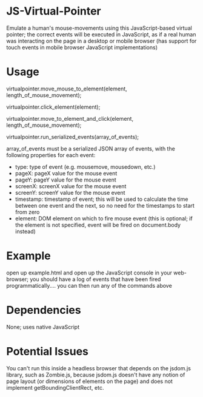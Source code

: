 JS-Virtual-Pointer
==================

Emulate a human's mouse-movements using this JavaScript-based virtual pointer; the correct events will be executed in JavaScript, as if a real human was interacting on the page in a desktop or mobile browser (has support for touch events in mobile browser JavaScript implementations)

Usage
==================

virtualpointer.move_mouse_to_element(element, length_of_mouse_movement);

virtualpointer.click_element(element);

virtualpointer.move_to_element_and_click(element, length_of_mouse_movement);

virtualpointer.run_serialized_events(array_of_events);

array_of_events must be a serialized JSON array of events, with the following properties for each event:
- type: type of event (e.g. mousemove, mousedown, etc.)
- pageX: pageX value for the mouse event
- pageY: pageY value for the mouse event
- screenX: screenX value for the mouse event
- screenY: screenY value for the mouse event
- timestamp: timestamp of event; this will be used to calculate the time between one event and the next, so no need for the timestamps to start from zero
- element: DOM element on which to fire mouse event (this is optional; if the element is not specified, event will be fired on document.body instead)

Example
==================
open up example.html and open up the JavaScript console in your web-browser; you should have a log of events that have been fired programmatically.... you can then run any of the commands above


Dependencies
==================
None; uses native JavaScript

Potential Issues
==================
You can't run this inside a headless browser that depends on the jsdom.js library, such as Zombie.js, because jsdom.js doesn't have any notion of page layout (or dimensions of elements on the page) and does not implement getBoundingClientRect, etc.

